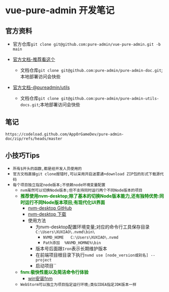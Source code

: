 # vue-pure-admin 开发笔记

## 官方资料

- 官方仓库`git clone git@github.com:pure-admin/vue-pure-admin.git -b main`
- [官方文档-推荐看这个](https://pure-admin.github.io/pure-admin-doc)
  - 文档仓库`git clone git@github.com:pure-admin/pure-admin-doc.git`;本地部署访问会快些

- [官方文档-@pureadmin/utils](https://pure-admin-utils.netlify.app/)
  - 文档仓库`git clone git@github.com:pure-admin/pure-admin-utils-docs.git`;本地部署访问会快些


## 笔记

`https://codeload.github.com/AppOrGameDev/pure-admin-doc/zip/refs/heads/master`

## 小技巧Tips

- `所有$开头的函数,都是给开发人员使用的`
- `官方文档直接git clone报错时,可以采用开启迷雾通+download ZIP包的形式下载源代码`
- `每个项目独立指定node版本;不依赖node环境变量配置`
  - `nvm虽然可以切换Node版本;但不支持同时运行两个不同Node版本的项目`
  - <strong style="color:green;">推荐使用nvm-desktop;除了基本的切换Node版本能力,还有独特优势:同时运行不同Node版本项目;有现代化UI界面</strong>
    - [nvm-desktop GitHub](https://github.com/1111mp/nvm-desktop)
    - [nvm-desktop 下载](https://github.com/1111mp/nvm-desktop/releases)
    - 使用方法
      - 为nvm-desktop配置环境变量;对应的命令行工具保存目录`C:\Users\XUXIAO\.nvmd\bin\`
        - `NVMD_HOME   C:\Users\XUXIAO\.nvmd`
        - `Path添加  %NVMD_HOMNE%\bin`
      - 版本号后面跟`Iron`表示长期维护版本
      - 在前端项目根目录下执行`nvmd use [node_version或别名] --project`
      - 启动项目``
  - <strong style="color:green;">fnm:极快性能以及简洁命令行体验</strong>
    - [win安装fnm](https://www.oldestdream.com/2022/04/windows-install-nodejs-with-fnm/)
  - `WebStorm可以独立为项目指定运行环境;类似IDEA指定JDK版本一样`

